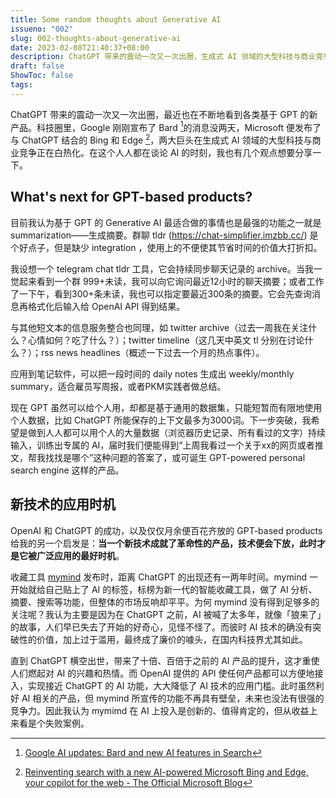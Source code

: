 ```yaml
---
title: Some random thoughts about Generative AI
issueno: "002"
slug: 002-thoughts-about-generative-ai
date: 2023-02-08T21:40:37+08:00
description: ChatGPT 带来的震动一次又一次出圈，生成式 AI 领域的大型科技与商业竞争正在白热化。在这个人人都在谈论 AI 的时刻，我也有几个观点想要分享一下。
draft: false
ShowToc: false
tags:
---
```


ChatGPT 带来的震动一次又一次出圈，最近也在不断地看到各类基于 GPT 的新产品。科技圈里，Google 刚刚宣布了 Bard [^1]的消息没两天，Microsoft 便发布了与 ChatGPT 结合的 Bing 和 Edge [^2]，两大巨头在生成式 AI 领域的大型科技与商业竞争正在白热化。在这个人人都在谈论 AI 的时刻，我也有几个观点想要分享一下。

## What's next for GPT-based products?

目前我认为基于 GPT 的 Generative
 AI 最适合做的事情也是最强的功能之一就是 summarization——生成摘要。群聊 tldr (https://chat-simplifier.imzbb.cc/) 是个好点子，但是缺少 integration ，使用上的不便使其节省时间的价值大打折扣。

我设想一个 telegram chat tldr 工具，它会持续同步聊天记录的 archive。当我一觉起来看到一个群 999+未读，我可以向它询问最近12小时的聊天摘要；或者工作了一下午，看到300+条未读，我也可以指定要最近300条的摘要。它会先查询消息再格式化后输入给 OpenAI API 得到结果。

与其他短文本的信息服务整合也同理，如 twitter archive（过去一周我在关注什么？心情如何？吃了什么？）；twitter timeline（这几天中英文 tl 分别在讨论什么？）；rss news headlines（概述一下过去一个月的热点事件）。

应用到笔记软件，可以把一段时间的 daily notes 生成出 weekly/monthly summary，适合雇员写周报，或者PKM实践者做总结。

现在 GPT 虽然可以给个人用，却都是基于通用的数据集，只能短暂而有限地使用个人数据，比如 ChatGPT 所能保存的上下文最多为3000词。下一步突破，我希望是做到人人都可以用个人的大量数据（浏览器历史记录、所有看过的文字）持续输入，训练出专属的 AI，届时我们便能得到“上周我看过一个关于xx的网页或者推文，帮我找找是哪个”这种问题的答案了，或可诞生 GPT-powered personal search engine 这样的产品。

## 新技术的应用时机

OpenAI 和 ChatGPT 的成功，以及仅仅月余便百花齐放的 GPT-based products 给我的另一个启发是：**当一个新技术成就了革命性的产品，技术便会下放，此时才是它被广泛应用的最好时机**。

收藏工具 [mymind](https://mymind.com/) 发布时，距离 ChatGPT 的出现还有一两年时间。mymind 一开始就给自己贴上了 AI 的标签，标榜为新一代的智能收藏工具，做了 AI 分析、摘要、搜索等功能，但整体的市场反响却平平。为何 mymind 没有得到足够多的关注呢？我认为主要是因为在 ChatGPT 之前，AI 被喊了太多年，就像「狼来了」的故事，人们早已失去了开始的好奇心，见怪不怪了。而彼时 AI 技术的确没有突破性的价值，加上过于滥用，最终成了廉价的噱头，在国内科技界尤其如此。

直到 ChatGPT 横空出世，带来了十倍、百倍于之前的 AI 产品的提升，这才重使人们燃起对 AI 的兴趣和热情。而 OpenAI 提供的 API 使任何产品都可以方便地接入，实现接近 ChatGPT 的 AI 功能，大大降低了 AI 技术的应用门槛。此时虽然利好 AI 相关的产品，但 mymind 所宣传的功能不再具有壁垒，未来也没法有很强的竞争力。因此我认为 mymimd 在 AI 上投入是创新的、值得肯定的，但从收益上来看是个失败案例。


[^1]: [Google AI updates: Bard and new AI features in Search](https://blog.google/technology/ai/bard-google-ai-search-updates/)
[^2]: [Reinventing search with a new AI-powered Microsoft Bing and Edge, your copilot for the web - The Official Microsoft Blog](https://blogs.microsoft.com/blog/2023/02/07/reinventing-search-with-a-new-ai-powered-microsoft-bing-and-edge-your-copilot-for-the-web/)